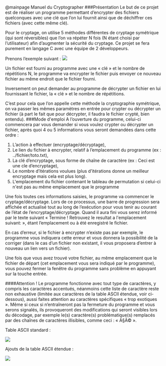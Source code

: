@mainpage Manuel du Cryptographer
###Présentation
Le but de ce projet est de réaliser un programme permettant d’encrypter des fichiers quelconques avec une clé que l’on lui fournit ainsi que de déchiffrer ces fichiers (avec cette même clé).

Pour le cryptage, on utilise 5 méthodes différentes de cryptage symétrique (qui sont réversibles) que l’on va répéter N fois (N étant choisi par l’utilisateur) afin d’augmenter la sécurité du cryptage. Ce projet se fera purement en langage C avec une équipe de 2 développeurs.

Prenons l’exemple suivant :
 ![](schema.png)
 
Un fichier est fourni au programme avec une « clé » et le nombre de répétitions N, le programme va encrypter le fichier puis envoyer ce nouveau fichier au même endroit que le fichier fourni. 

Inversement on peut demander au programme de décrypter un fichier en lui fournissant le fichier, la « clé » et le nombre de répétitions.

C’est pour cela que l’on appelle cette méthode la cryptographie symétrique, on va passer les mêmes paramètres en entrée pour crypter ou décrypter un fichier (à part le fait que pour décrypter, il faudra le fichier crypté, bien entendu).
###Mode d'emploi
A l’ouverture du programme, celui-ci commencera par vous demander si vous voulez crypter ou décrypter un fichier, après quoi 4 ou 5 informations vous seront demandées dans cette ordre :
1.	L’action à effectuer (encryptage/décryptage),
2.	Le lien du fichier à encrypter, relatif à l’emplacement du programme (ex : ../fichier/toto.txt),
3.	La clé d’encryptage, sous forme de chaîne de caractère (ex : Ceci est une cle d’encryptage),
4.	Le nombre d’itérations voulues (plus d’itérations donne un meilleur encryptage mais cela est plus long).
5.  L'emplacement du fichier contenant le tableau de permutation si celui-ci n'est pas au même emplacement que le programme

Une fois toutes ces informations saisies, le programme va commencer le cryptage/décryptage. Lors de ce processus, une barre de progression sera affichée et actualisé tout au long de l’exécution pour vous tenir au courant de l’état de l’encryptage/décryptage. Quand il aura fini vous serez informé par le texte suivant « Termine ! Retrouvez le resultat a l'emplacement suivant: <emplacement> », <emplacement> étant l’emplacement ou à été enregistré le fichier.

En cas d’erreur, si le fichier à encrypter n’existe pas par exemple, le programme vous indiquera cette erreur et vous donnera la possibilité de la corriger (dans le cas d’un fichier non existant, il vous proposera d’entrer à nouveau un lien vers un fichier).

Une fois que vous avez trouvé votre fichier, au même emplacement que le fichier de départ (cet emplacement vous sera indiqué par le programme), vous pouvez fermer la fenêtre du programme sans problème en appuyant sur la touche entrée.

####Attention ! 
Le programme fonctionne avec tout type de caractères, y compris les caractères accentués, néanmoins cette liste de caractère reste non exhaustive (limitée aux caractères de la table ASCII étendue, voir ci-dessous), aussi faites attention au caractères spécifiques « trop exotiques ». Même si ceux si n’entraîneront pas la fermeture du programme et vous serons signalés, ils provoqueront des modifications qui seront visibles lors du décodage, par exemple le(s) caractère(s) problématique(s) remplacés par des chaînes de caractères illisibles, comme ceci : « Ã§Ã© ».

Table ASCII standard :

 ![](asciitable.png)
 
Ajouts de la table ASCII étendue :

 ![](extendedasciitable.png)